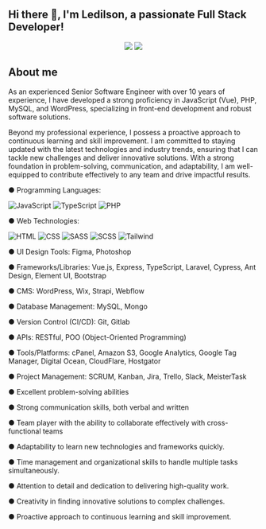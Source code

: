 ## Hi there 👋, I'm Ledilson, a passionate Full Stack Developer!

<p align="center">
<a href="https://www.linkedin.com/in/leddemotta/"><img src="https://img.shields.io/badge/Ledilson%20Motta-0077B5?style=flat-square&logo=Linkedin&logoColor=white" target="_blank"/></a>
<a href="mailto:ledde.motta@gmail.com"><img src="https://img.shields.io/badge/ledde.motta@gmail.com-D14836?style=flat-square&logo=Gmail&logoColor=white" target="_blank"/></a>
</p>

## About me

As an experienced Senior Software Engineer with over 10 years of experience, I have developed a strong proficiency in JavaScript (Vue), PHP, MySQL, and WordPress, specializing in front-end development and robust software solutions. 

Beyond my professional experience, I possess a proactive approach to continuous learning and skill improvement. I am committed to staying updated with the latest technologies and industry trends, ensuring that I can tackle new challenges and deliver innovative solutions. With a strong foundation in problem-solving, communication, and adaptability, I am well-equipped to contribute effectively to any team and drive impactful results.

● Programming Languages: 

![JavaScript](https://img.shields.io/badge/-JavaScript-333333?style=flat&logo=javascript) 
![TypeScript](https://img.shields.io/badge/-TypeScript-333333?style=flat&logo=typescript&logoColor=2D79C7) 
![PHP](https://img.shields.io/badge/-PHP-333333?style=flat&logo=php) 

● Web Technologies: 

![HTML](https://img.shields.io/badge/-HTML-333333?style=flat&logo=HTML5)
![CSS](https://img.shields.io/badge/-CSS-333333?style=flat&logo=CSS3&logoColor=1572B6)
![SASS](https://img.shields.io/badge/-SASS-333333?style=flat&logo=SASS&logoColor=1572B6)
![SCSS](https://img.shields.io/badge/-SCSS-333333?style=flat&logo=SCSS&logoColor=1572B6)
![Tailwind](https://img.shields.io/badge/-Tailwind-333333?style=flat&logo=Tailwind&logoColor=1572B6)

● UI Design Tools: Figma, Photoshop

● Frameworks/Libraries: Vue.js, Express, TypeScript, Laravel, Cypress, Ant Design, Element UI, Bootstrap

● CMS: WordPress, Wix, Strapi, Webflow

● Database Management: MySQL, Mongo

● Version Control (CI/CD): Git, Gitlab

● APIs: RESTful, POO (Object-Oriented Programming)

● Tools/Platforms: cPanel, Amazon S3, Google Analytics, Google Tag Manager, Digital Ocean, CloudFlare, Hostgator

● Project Management: SCRUM, Kanban, Jira, Trello, Slack, MeisterTask

● Excellent problem-solving abilities

● Strong communication skills, both verbal and written

● Team player with the ability to collaborate effectively with cross-functional teams

● Adaptability to learn new technologies and frameworks quickly.

● Time management and organizational skills to handle multiple tasks simultaneously.

● Attention to detail and dedication to delivering high-quality work.

● Creativity in finding innovative solutions to complex challenges.

● Proactive approach to continuous learning and skill improvement.

<!--
**leddemotta/leddemotta** is a ✨ _special_ ✨ repository because its `README.md` (this file) appears on your GitHub profile.

Here are some ideas to get you started:

- 🔭 I’m currently working on ...
- 🌱 I’m currently learning ...
- 👯 I’m looking to collaborate on ...
- 🤔 I’m looking for help with ...
- 💬 Ask me about ...
- 📫 How to reach me: ...
- 😄 Pronouns: ...
- ⚡ Fun fact: ...,


<h1>👋 &nbsp;Hi there, I'm Edmilson, a passionate front end developer!</h1>
<p align="center">
<a href="https://www.linkedin.com/in/edmilson-motta/"><img src="https://img.shields.io/badge/-Edmilson%20Motta-0077B5?style=flat-square&logo=Linkedin&logoColor=white" target="_blank"/></a>
<a href="mailto:edd.contato@gmail.com"><img src="https://img.shields.io/badge/-edd.contato@gmail.com-D14836?style=flat-square&logo=Gmail&logoColor=white" target="_blank"/></a>
</p>

<h2> 👨🏻‍💻 &nbsp;About Me </h2>

- 👨🏻‍💻 &nbsp; With a degree in Computer Science, I embarked on a dynamic journey in the tech world, accumulating over 5 years of experience as a front-end developer.
- 💚 &nbsp; Additionally, I have extensive experience in graphic design, cultivated over more than 6 years. This dual expertise provides me with a deep understanding of design principles and user experience.
- 🚀 &nbsp; Throughout my career, I have had the opportunity to work on impactful projects. I led the development of an ERP system, where I implemented automations that drastically reduced the invoice issuance time from 5 days to just 1 hour.
- 💼 &nbsp; Currently, my main focus is on developing web and desktop applications using modern technologies such as JavaScript (React.js, Vue.js) and Node.js for the backend.

<h2> 🛠 &nbsp;Tech Stack</h2>
<h3>💻 &nbsp;Front-end:</h3>

![HTML](https://img.shields.io/badge/-HTML-333333?style=flat&logo=HTML5)
![CSS](https://img.shields.io/badge/-CSS-333333?style=flat&logo=CSS3&logoColor=1572B6)
![JavaScript](https://img.shields.io/badge/-JavaScript-333333?style=flat&logo=javascript)
![TypeScript](https://img.shields.io/badge/-TypeScript-333333?style=flat&logo=typescript&logoColor=2D79C7)
![React](https://img.shields.io/badge/-React-333333?style=flat&logo=react)
![Vue](https://img.shields.io/badge/-Vue-333333?style=flat&logo=vue.js)
![Next.js](https://img.shields.io/badge/-Next.js-333333?style=flat&logo=next.js)
![Angular](https://img.shields.io/badge/-Angular-333333?style=flat&logo=angular)
![Electron](https://img.shields.io/badge/-Electron-333333?style=flat&logo=electron)

<h3>⚙️ &nbsp;Back-end and Database:</h3>

![Node.js](https://img.shields.io/badge/-Node.js-333333?style=flat&logo=node.js)
![Django](https://img.shields.io/badge/-Django-333333?style=flat&logo=django&logoColor=092E20)
![MongoDB](https://img.shields.io/badge/-MongoDB-333333?style=flat&logo=mongodb)
![SQL](https://img.shields.io/badge/-SQL-333333?style=flat&logo=sqlite)
-->
